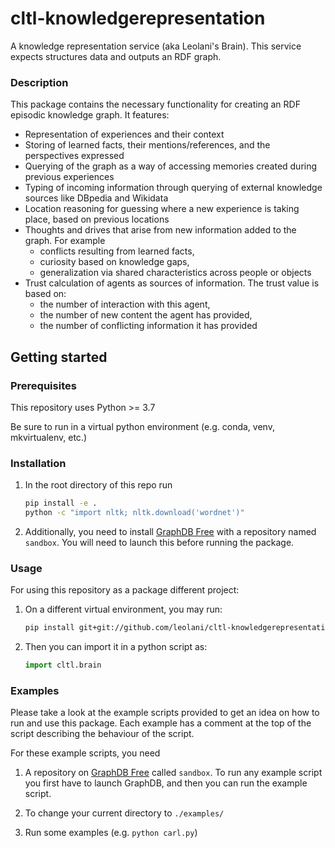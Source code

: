 # cltl-knowledgerepresentation

A knowledge representation service (aka Leolani's Brain). This service expects structures data and outputs an RDF graph.

### Description

This package contains the necessary functionality for creating an RDF episodic knowledge graph. It features:

- Representation of experiences and their context
- Storing of learned facts, their mentions/references, and the perspectives expressed
- Querying of the graph as a way of accessing memories created during previous experiences
- Typing of incoming information through querying of external knowledge sources like DBpedia and Wikidata
- Location reasoning for guessing where a new experience is taking place, based on previous locations
- Thoughts and drives that arise from new information added to the graph. For example
    - conflicts resulting from learned facts,
    - curiosity based on knowledge gaps,
    - generalization via shared characteristics across people or objects
- Trust calculation of agents as sources of information. The trust value is based on:
    - the number of interaction with this agent,
    - the number of new content the agent has provided,
    - the number of conflicting information it has provided

## Getting started

### Prerequisites

This repository uses Python >= 3.7

Be sure to run in a virtual python environment (e.g. conda, venv, mkvirtualenv, etc.)

### Installation

1. In the root directory of this repo run

    ```bash
    pip install -e .
    python -c "import nltk; nltk.download('wordnet')"
    ```

2. Additionally, you need to install [GraphDB Free](http://graphdb.ontotext.com/) with a repository named `sandbox`. You
   will need to launch this before running the package.

### Usage

For using this repository as a package different project:

1. On a different virtual environment, you may run:

    ```bash
    pip install git+git://github.com/leolani/cltl-knowledgerepresentation.git@main
    ```

2. Then you can import it in a python script as:

    ```python
    import cltl.brain
    ```

### Examples

Please take a look at the example scripts provided to get an idea on how to run and use this package. Each example has a
comment at the top of the script describing the behaviour of the script.

For these example scripts, you need

1. A repository on [GraphDB Free](http://graphdb.ontotext.com/) called `sandbox`. To run any example script you first
   have to launch GraphDB, and then you can run the example script.

2. To change your current directory to `./examples/`

3. Run some examples (e.g. `python carl.py`)
